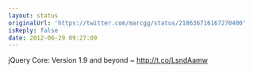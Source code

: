 ```yaml
---
layout: status
originalUrl: 'https://twitter.com/marcgg/status/218636716167270400'
isReply: false
date: 2012-06-29 09:27:09
---
```


jQuery Core: Version 1.9 and beyond ~ http://t.co/LsndAamw
